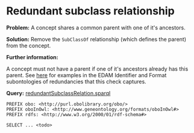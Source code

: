 # Redundant subclass relationship 

**Problem:** A concept shares a common parent with one of it's ancestors. 

**Solution:** Remove the ```SubClassOf``` relationship (which defines the parent) from the concept.

**Further information:**

A concept must not have a parent if one of it's ancestors already has this parent. See [here](https://edamontologydocs.readthedocs.io/en/latest/developers_guide.html#hierarchy) for examples in the EDAM Identifier and Format subontologies of redundancies that this check captures.


**Query:** [redundantSubclassRelation.sparql](https://github.com/edamontology/edamverify/blob/master/queries/redundantSubclassRelation.sparql)

```sparql
PREFIX obo: <http://purl.obolibrary.org/obo/>
PREFIX oboInOwl: <http://www.geneontology.org/formats/oboInOwl#>
PREFIX rdfs: <http://www.w3.org/2000/01/rdf-schema#>

SELECT ... <todo>
```
